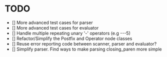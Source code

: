 # TODO

- [] More advanced test cases for parser
- [] More advanced test cases for evaluator
- [] Handle multiple repeating unary '-' operators (e.g ---5)
- [] Refactor/Simplify the Postfix and Operator node classes
- [] Reuse error reporting code between scanner, parser and evaluator?
- [] Simplify parser. Find ways to make parsing closing_paren more simple
